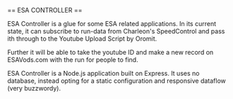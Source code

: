 == ESA CONTROLLER ==

ESA Controller is a glue for some ESA related applications.
In its current state, it can subscribe to run-data from Charleon's SpeedControl and pass ith through to the Youtube Upload Script by Oromit.

Further it will be able to take the youtube ID and make a new record on ESAVods.com with the run for people to find.

ESA Controller is a  Node.js application built on Express.
It uses no database, instead opting for a static configuration and responsive dataflow (very buzzwordy).
